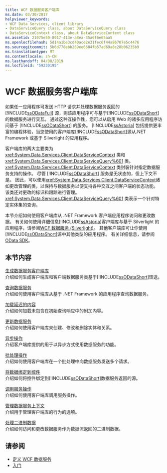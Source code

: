 ```yaml
---
title: WCF 数据服务客户端库
ms.date: 03/30/2017
helpviewer_keywords:
- WCF Data Services, client library
- DataServiceQuery class, about DataServiceQuery class
- DataServiceContext class, about DataServiceContext class
ms.assetid: 21075e50-8917-413e-a8ea-35a0f6e65aa5
ms.openlocfilehash: 5d14a1be3cd40ace2e31fec6f44a86707e5c4476
ms.sourcegitcommit: 5b6d778ebb269ee6684fb57ad69a8c28b06235b9
ms.translationtype: MT
ms.contentlocale: zh-CN
ms.lasthandoff: 04/08/2019
ms.locfileid: "59230195"
---
```

# <a name="wcf-data-services-client-library"></a>WCF 数据服务客户端库
如果任一应用程序可发送 HTTP 请求并处理数据服务返回的 [!INCLUDE[ssODataFull](../../../../includes/ssodatafull-md.md)] 源，则该应用程序可与基于[!INCLUDE[ssODataShort](../../../../includes/ssodatashort-md.md)] 的数据服务进行交互。 通过这种互操作性，您可以从启用 Web 的诸多应用程序访问基于 [!INCLUDE[ssODataShort](../../../../includes/ssodatashort-md.md)] 的服务。 [!INCLUDE[ssAstoria](../../../../includes/ssastoria-md.md)] 包括提供更丰富的编程体验，当您使用的客户端库[!INCLUDE[ssODataShort](../../../../includes/ssodatashort-md.md)]源从.NET Framework 或基于 Silverlight 的应用程序。  
  
 客户端库的两大主要类为 <xref:System.Data.Services.Client.DataServiceContext> 类和 <xref:System.Data.Services.Client.DataServiceQuery%601> 类。 <xref:System.Data.Services.Client.DataServiceContext> 类封装针对指定数据服务支持的操作。 尽管 [!INCLUDE[ssODataShort](../../../../includes/ssodatashort-md.md)] 服务是无状态的，但上下文不是。 因此，可以使用<xref:System.Data.Services.Client.DataServiceContext>诸如更改管理的类，以保持与数据服务以便支持各种交互之间客户端的状态功能。 该类还对更改的标识和跟踪进行管理。 <xref:System.Data.Services.Client.DataServiceQuery%601> 类表示一个针对特定实体集的查询。  
  
 本节介绍如何使用客户端库从 .NET Framework 客户端应用程序访问和更改数据。 有关如何使用详细信息[!INCLUDE[ssAstoria](../../../../includes/ssastoria-md.md)]客户端库与基于 Silverlight 的应用程序，请参阅[WCF 数据服务 (Silverlight)](https://go.microsoft.com/fwlink/?LinkId=186016)。 其他客户端库可让你使用[!INCLUDE[ssODataShort](../../../../includes/ssodatashort-md.md)]源中其他类型的应用程序。 有关详细信息，请参阅[OData SDK](https://go.microsoft.com/fwlink/?LinkID=185796)。  
  
## <a name="in-this-section"></a>本节内容  
 [生成数据服务客户端库](../../../../docs/framework/data/wcf/generating-the-data-service-client-library-wcf-data-services.md)  
 介绍如何生成客户端库和客户端数据服务类基于[!INCLUDE[ssODataShort](../../../../includes/ssodatashort-md.md)]馈送。  
  
 [查询数据服务](../../../../docs/framework/data/wcf/querying-the-data-service-wcf-data-services.md)  
 介绍如何使用客户端库从基于 .NET Framework 的应用程序查询数据服务。  
  
 [加载延迟的内容](../../../../docs/framework/data/wcf/loading-deferred-content-wcf-data-services.md)  
 介绍如何加载未包含在初始查询响应中的附加内容。  
  
 [更新数据服务](../../../../docs/framework/data/wcf/updating-the-data-service-wcf-data-services.md)  
 介绍如何使用客户端库来创建、修改和删除实体和关系。  
  
 [异步操作](../../../../docs/framework/data/wcf/asynchronous-operations-wcf-data-services.md)  
 介绍客户端库提供的用于以异步方式使用数据服务的功能。  
  
 [批处理操作](../../../../docs/framework/data/wcf/batching-operations-wcf-data-services.md)  
 介绍如何使用客户端库在一个批处理中向数据服务发送多个请求。  
  
 [将数据绑定到控件](../../../../docs/framework/data/wcf/binding-data-to-controls-wcf-data-services.md)  
 介绍如何将控件绑定到[!INCLUDE[ssODataShort](../../../../includes/ssodatashort-md.md)]数据服务返回的源。  
  
 [调用服务操作](../../../../docs/framework/data/wcf/calling-service-operations-wcf-data-services.md)  
 介绍如何使用客户端库调用服务操作。  
  
 [管理数据服务上下文](../../../../docs/framework/data/wcf/managing-the-data-service-context-wcf-data-services.md)  
 介绍用于管理客户端库的行为的选项。  
  
 [处理二进制数据](../../../../docs/framework/data/wcf/working-with-binary-data-wcf-data-services.md)  
 介绍如何访问和更改数据服务作为数据流返回的二进制数据。  
  
## <a name="see-also"></a>请参阅

- [定义 WCF 数据服务](../../../../docs/framework/data/wcf/defining-wcf-data-services.md)
- [入门](../../../../docs/framework/data/wcf/getting-started-with-wcf-data-services.md)
